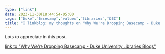 ```yaml
---
type: ["link"]
date: 2023-11-30T18:44:54-05:00
tags: ["Duke","Basecamp","values","libraries","DEI"]
title: "🔗 linkblog: my thoughts on 'Why We're Dropping Basecamp - Duke University Libraries Blogs'"
---
```

Lots to appreciate in this post.

[link to "Why We're Dropping Basecamp - Duke University Libraries Blogs"](https://blogs.library.duke.edu/blog/2023/11/30/why-were-dropping-basecamp/)
